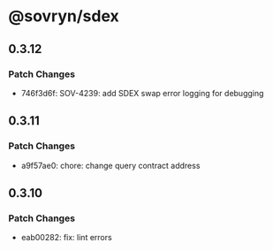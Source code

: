 # @sovryn/sdex

## 0.3.12

### Patch Changes

- 746f3d6f: SOV-4239: add SDEX swap error logging for debugging

## 0.3.11

### Patch Changes

- a9f57ae0: chore: change query contract address

## 0.3.10

### Patch Changes

- eab00282: fix: lint errors
